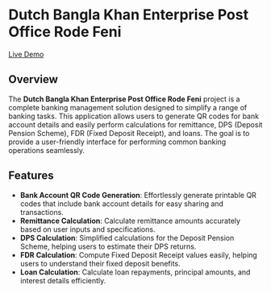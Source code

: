 # Dutch Bangla Khan Enterprise Post Office Rode Feni

[Live Demo](https://adibrasel.github.io/Dutch-Bangla_Khan_Enterprice_Post_Office_Rode_Feni/)

## Overview
The **Dutch Bangla Khan Enterprise Post Office Rode Feni** project is a complete banking management solution designed to simplify a range of banking tasks. This application allows users to generate QR codes for bank account details and easily perform calculations for remittance, DPS (Deposit Pension Scheme), FDR (Fixed Deposit Receipt), and loans. The goal is to provide a user-friendly interface for performing common banking operations seamlessly.

## Features
- **Bank Account QR Code Generation**: Effortlessly generate printable QR codes that include bank account details for easy sharing and transactions.
- **Remittance Calculation**: Calculate remittance amounts accurately based on user inputs and specifications.
- **DPS Calculation**: Simplified calculations for the Deposit Pension Scheme, helping users to estimate their DPS returns.
- **FDR Calculation**: Compute Fixed Deposit Receipt values easily, helping users to understand their fixed deposit benefits.
- **Loan Calculation**: Calculate loan repayments, principal amounts, and interest details efficiently.
